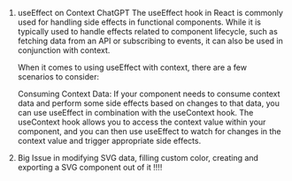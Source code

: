 1. useEffect on Context
    ChatGPT
    The useEffect hook in React is commonly used for handling side effects in functional components. While it is typically used to handle effects related to component lifecycle, such as fetching data from an API or subscribing to events, it can also be used in conjunction with context.

    When it comes to using useEffect with context, there are a few scenarios to consider:

    Consuming Context Data: If your component needs to consume context data and perform some side effects based on changes to that data, you can use useEffect in combination with the useContext hook. The useContext hook allows you to access the context value within your component, and you can then use useEffect to watch for changes in the context value and trigger appropriate side effects.


2. Big Issue in modifying SVG data, filling custom color, creating and exporting a SVG component out of it !!!!